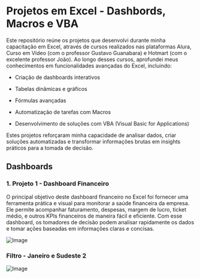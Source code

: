 # Projetos em Excel - Dashbords, Macros e VBA

Este repositório reúne os projetos que desenvolvi durante minha capacitação em Excel, através de cursos realizados nas plataformas Alura, Curso em Vídeo (com o professor Gustavo Guanabara) e Hotmart (com o excelente professor João). Ao longo desses cursos, aprofundei meus conhecimentos em funcionalidades avançadas do Excel, incluindo:

- Criação de dashboards interativos

- Tabelas dinâmicas e gráficos

- Fórmulas avançadas

- Automatização de tarefas com Macros

- Desenvolvimento de soluções com VBA (Visual Basic for Applications)

Estes projetos reforçaram minha capacidade de analisar dados, criar soluções automatizadas e transformar informações brutas em insights práticos para a tomada de decisão.

## Dashboards
### 1. Projeto 1 - Dashboard Financeiro

O principal objetivo deste dashboard financeiro no Excel foi fornecer uma ferramenta prática e visual para monitorar a saúde financeira da empresa. Ele permite acompanhar faturamento, despesas, margem de lucro, ticket médio, e outros KPIs financeiros de maneira fácil e eficiente. Com esse dashboard, os tomadores de decisão podem analisar rapidamente os dados e tomar ações baseadas em informações claras e concisas.

![Image](https://github.com/user-attachments/assets/e67bdb98-3add-45a4-b401-e366e8f44bfe)
### Filtro - Janeiro e Sudeste 2
![Image](https://github.com/user-attachments/assets/083e4ce0-ccc5-4e45-8d37-ce2d5e8727b6)
